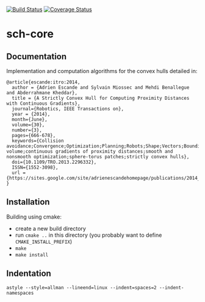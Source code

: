 [![Build Status](https://travis-ci.org/jrl-umi3218/sch-core.svg?branch=master)](https://travis-ci.org/jrl-umi3218/sch-core)
[![Coverage Status](https://coveralls.io/repos/jrl-umi3218/sch-core/badge.png)](https://coveralls.io/r/jrl-umi3218/sch-core)

sch-core
========


Documentation
-------------

Implementation and computation algorithms for the convex hulls detailed in:

    @article{escande:itro:2014,
      author = {Adrien Escande and Sylvain Miossec and Mehdi Benallegue and Abderrahmane Kheddar},
      title = {A Strictly Convex Hull for Computing Proximity Distances with Continuous Gradients},
      journal={Robotics, IEEE Transactions on}, 
      year = {2014},
      month={June}, 
      volume={30}, 
      number={3}, 
      pages={666-678}, 
      keywords={Collision avoidance;Convergence;Optimization;Planning;Robots;Shape;Vectors;Bounding volume;continuous gradients of proximity distances;smooth and nonsmooth optimization;sphere-torus patches;strictly convex hulls}, 
      doi={10.1109/TRO.2013.2296332}, 
      ISSN={1552-3098},
      url = {https://sites.google.com/site/adrienescandehomepage/publications/2014_ITRO_Escande.pdf}
    }


Installation
------------

Building using cmake:
- create a new build directory
- run `cmake ..` in this directory 
  (you probably want to define `CMAKE_INSTALL_PREFIX`)
- `make`
- `make install`


Indentation
------------

    astyle --style=allman --lineend=linux --indent=spaces=2 --indent-namespaces


